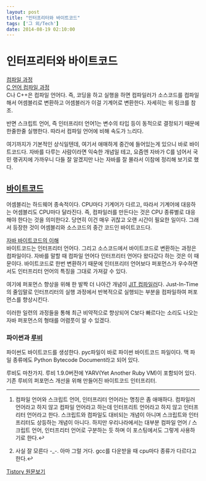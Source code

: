 ```yaml
---
layout: post
title: "인터프리터와 바이트코드"
tags: ['그 외/Tech']
date: 2014-08-19 02:10:00
---
```

# 인터프리터와 바이트코드

[컴파일 과정](http://shinluckyarchive.tistory.com/285)  
[C 언어 컴파일 과정](http://linuxism.tistory.com/98)  
C나 C++은 컴파일 언어다. 즉, 코딩을 하고 실행을 하면 컴파일러가 소스코드를 컴파일해서 어셈블리로 변환하고 어셈블러가 이걸 기계어로 변환한다. 자세히는 위 링크를 참조.

반면 스크립트 언어, 즉 인터프리터 언어1는 변수의 타입 등이 동적으로 결정되기 때문에 한줄한줄 실행한다. 따라서 컴파일 언어에 비해 속도가 느리다.

여기까지가 기본적인 상식일텐데, 여기서 애매하게 중간에 들어있는게 있으니 바로 바이트코드다. 자바를 다루는 사람이라면 익숙한 개념일 테고, 요즘엔 자바가 C를 넘어서 국민 랭귀지에 가까우니 다들 잘 알겠지만 나는 자바를 잘 몰라서 이참에 정리해 보기로 했다.

## [바이트코드](http://ko.wikipedia.org/wiki/%EB%B0%94%EC%9D%B4%ED%8A%B8%EC%BD%94%EB%93%9C)

어셈블리는 하드웨어 종속적이다. CPU마다 기계어가 다르고, 따라서 기계어에 대응하는 어셈블리도 CPU마다 달라진다. 즉, 컴파일러를 만든다는 것은 CPU 종류별로 대응해야 한다는 것을 의미한다2. 당연히 이건 매우 귀찮고 오랜 시간이 필요한 일이다. 그래서 등장한 것이 어셈블리와 소스코드의 중간 코드인 바이트코드다. 

[자바 바이트코드의 이해](http://www.isfull.com/bbs/board.php?bo_table=tb02&wr_id=3)  
바이트코드는 인터프리터 언어다. 그리고 소스코드에서 바이트코드로 변환하는 과정은 컴파일이다. 자바를 말할 때 컴파일 언어다 인터프리터 언어다 왔다갔다 하는 것은 이 때문이다. 바이트코드로 한번 변환하기 때문에 인터프리터 언어보다 퍼포먼스가 우수하면서도 인터프리터 언어의 특징을 그대로 가져갈 수 있다. 

여기에 퍼포먼스 향상을 위해 한 발짝 더 나아간 개념이 [JIT 컴파일러](http://www.terms.co.kr/JITcompiler.htm)다. Just-In-Time의 줄임말로 인터프리터의 실행 과정에서 반복적으로 실행되는 부분을 컴파일하여 퍼포먼스를 향상시킨다.

이러한 일련의 과정들을 통해 최근 비약적으로 향상되어 C보다 빠르다는 소리도 나오는 자바 퍼포먼스의 형태를 어렴풋이 알 수 있겠다.

### 파이썬과 [루비](http://ko.wikipedia.org/wiki/%EB%A3%A8%EB%B9%84_\(%ED%94%84%EB%A1%9C%EA%B7%B8%EB%9E%98%EB%B0%8D_%EC%96%B8%EC%96%B4\))

파이썬도 바이트코드를 생성한다. pyc파일이 바로 파이썬 바이트코드 파일이다. 맥 파일 종류에도 Python Bytecode Document라고 되어 있다.

루비도 마찬가지. 루비 1.9.0버전에 YARV(Yet Another Ruby VM)이 포함되어 있다. 기존 루비의 퍼포먼스 개선을 위해 만들어진 바이트코드 인터프리터.

* * *

  1. 컴파일 언어와 스크립트 언어, 인터프리터 언어라는 명칭은 좀 애매하다. 컴파일러 언어라고 하지 않고 컴파일 언어라고 하는데 인터프리트 언어라고 하지 않고 인터프리터 언어라고 한다. 스크립트와 컴파일도 대비되는 개념이 아니며 스크립트와 인터프리터도 상등하는 개념이 아니다. 하지만 우리나라에서는 대부분 컴파일 언어 / 스크립트 언어, 인터프리터 언어로 구분하는 듯 하며 이 포스팅에서도 그렇게 사용하기로 한다.↩

  2. 사실 잘 모른다 -_-. 아마 그럴 거다. gcc를 다운받을 때 cpu마다 종류가 다르다고 한다.↩


[Tistory 원문보기](http://khanrc.tistory.com/24)
